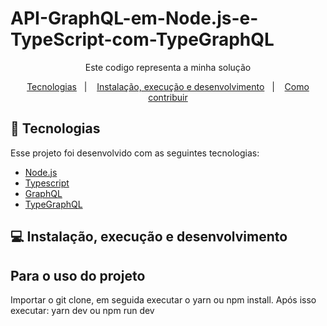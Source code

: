 # API-GraphQL-em-Node.js-e-TypeScript-com-TypeGraphQL


<p align="center">Este codigo representa a minha solução </p>

<p align="center">
 <a href="#rocket-tecnologias">Tecnologias</a>&nbsp;&nbsp;&nbsp;|&nbsp;&nbsp;&nbsp;
 <a href="#computer-instalação-execução-e-desenvolvimento">Instalação, execução e desenvolvimento</a>&nbsp;&nbsp;&nbsp;|&nbsp;&nbsp;&nbsp;
 <a href="#-como-contribuir">Como contribuir</a>
</p>

## :rocket: Tecnologias

Esse projeto foi desenvolvido com as seguintes tecnologias:

- [Node.js](https://nodejs.org/en/)
- [Typescript](https://https://www.typescriptlang.org/)
- [GraphQL](https://graphql.org/)
- [TypeGraphQL](https://typegraphql.com/)

## :computer: Instalação, execução e desenvolvimento

## Para o uso do projeto

Importar o git clone, em seguida executar o yarn ou npm install.
Após isso executar: yarn dev ou npm run dev
